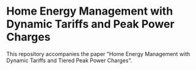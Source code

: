 # Home Energy Management with Dynamic Tariffs and Peak Power Charges

This repository accompanies the paper "Home Energy Management with Dynamic Tariffs and Tiered Peak Power Charges".

